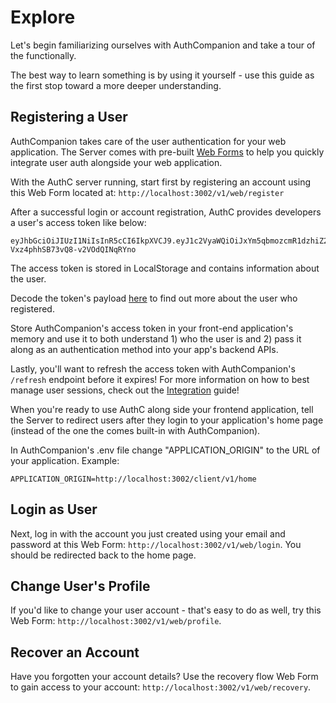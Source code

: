 # Explore

Let's begin familiarizing ourselves with AuthCompanion and take a tour of the functionally.

The best way to learn something is by using it yourself - use this guide as the first stop toward a more deeper understanding.

## Registering a User

AuthCompanion takes care of the user authentication for your web application. The Server comes with pre-built [Web Forms](./webforms.md) to help you quickly integrate user auth alongside your web application.

With the AuthC server running, start first by registering an account using this Web Form located at: `http://localhost:3002/v1/web/register`

After a successful login or account registration, AuthC provides developers a user's access token like below:

```
eyJhbGciOiJIUzI1NiIsInR5cCI6IkpXVCJ9.eyJ1c2VyaWQiOiJxYm5qbmozcmR1dzhiZ2c3aGJ0Z25pY2kiLCJuYW1lIjoiQXV0aHkgUGVyc29uIiwiZW1haWwiOiJoZWxsb0BhdXRoY29tcGFuaW9uLmNvbSIsInVzZXJGaW5nZXJwcmludCI6IiRhcmdvbjJpZCR2PTE5JG09NjQwMDAsdD0zLHA9MSRoTEdsUGdsaWdzUG9QNW11V3BVRXF3JEphUjB3UkJNRGxiTi9qQmtKYnl3L0M0R21jU2NKM3V5bFFSRGpBVFpOVDQiLCJzY29wZSI6InVzZXIiLCJpYXQiOjE2ODg5Mjc5ODAsImV4cCI6MTY4ODkzMTU4MH0.HbGzUbg655R5af-Vxz4phhSB73vQ8-v2VOdQINqRYno
```

The access token is stored in LocalStorage and contains information about the user.

Decode the token's payload
[here](https://jwt.io/#debugger-io?token=eyJhbGciOiJIUzI1NiIsInR5cCI6IkpXVCJ9.eyJ1c2VyaWQiOiJxYm5qbmozcmR1dzhiZ2c3aGJ0Z25pY2kiLCJuYW1lIjoiQXV0aHkgUGVyc29uIiwiZW1haWwiOiJoZWxsb0BhdXRoY29tcGFuaW9uLmNvbSIsInVzZXJGaW5nZXJwcmludCI6IiRhcmdvbjJpZCR2PTE5JG09NjQwMDAsdD0zLHA9MSRoTEdsUGdsaWdzUG9QNW11V3BVRXF3JEphUjB3UkJNRGxiTi9qQmtKYnl3L0M0R21jU2NKM3V5bFFSRGpBVFpOVDQiLCJzY29wZSI6InVzZXIiLCJpYXQiOjE2ODg5Mjc5ODAsImV4cCI6MTY4ODkzMTU4MH0.HbGzUbg655R5af-Vxz4phhSB73vQ8-v2VOdQINqRYno)
to find out more about the user who registered.

Store AuthCompanion's access token in your front-end application's memory and use it to both understand 1) who the user is and 2) pass it along as an authentication method into your app's backend APIs.

Lastly, you'll want to refresh the access token with AuthCompanion's `/refresh`
endpoint before it expires! For more information on how to best manage user sessions, check out the [Integration](./webforms.md) guide!

When you're ready to use AuthC along side your frontend application, tell the Server to redirect users after they login to your application's home page (instead of the one the comes built-in with
AuthCompanion).

In AuthCompanion's .env file change "APPLICATION_ORIGIN" to the URL of your
application. Example:

`APPLICATION_ORIGIN=http://localhost:3002/client/v1/home`

## Login as User

Next, log in with the account you just created using your email and password at
this Web Form:
`http://localhost:3002/v1/web/login`. You
should be redirected back to the home page.

## Change User's Profile

If you'd like to change your user account - that's easy to do as well, try this
Web Form:
`http://localhost:3002/v1/web/profile`.

## Recover an Account

Have you forgotten your account details? Use the recovery flow Web Form to gain
access to your account:
`http://localhost:3002/v1/web/recovery`.
